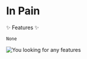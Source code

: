 # In Pain

:sparkles: Features :sparkles: 

    None 
![You looking for any features](https://media1.tenor.com/m/UgjvzhJ6HPsAAAAC/huh-pulp.gif)